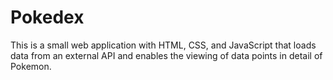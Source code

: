 # Pokedex

This is a small web application with HTML, CSS, and JavaScript that loads data from an external API
and enables the viewing of data points in detail of Pokemon.
